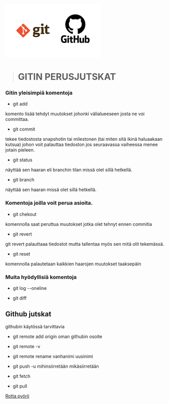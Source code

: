 
![alt text](/gitgithub_kuva.png)
># **GITIN PERUSJUTSKAT**

### **Gitin yleisimpiä komentoja**  

- git add  

komento lisää tehdyt muutokset johonki välialueeseen josta ne voi committaa.

- git commit

tekee tiedostosta snapshotin tai milestonen (tai miten sitä ikinä haluaakaan kutsua) johon voit palauttaa tiedoston jos seuraavassa vaiheessa menee jotain pieleen.

- git status

näyttää sen haaran eli branchin tilan missä olet sillä hetkellä.

- git branch

näyttää sen haaran missä olet sillä hetkellä.

### **Komentoja joilla voit perua asioita.**
- git chekout

komennolla saat peruttua muutokset jotka olet tehnyt ennen commitia

- git revert 

git revert palauttaaa tiedostot mutta tallentaa myös sen mitä olit tekemässä.

- git reset

komennolla palautetaan kaikkien haarojen muutokset taaksepäin

### **Muita hyödyllisiä komentoja**

- git log --oneline

- git diff 

## **Github jutskat**
githubin käytössä tarvittavia

- git remote add origin oman githubin osoite

- git remote -v

- git remote rename vanhanimi uusinimi

- git push -u mihinsiirretään mikäsiirretään

- git fetch 

- git pull

[Rotta pyörii](https://youtu.be/zvTWi0eAybk)
